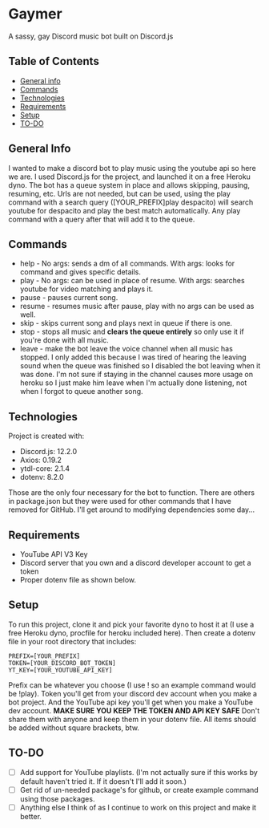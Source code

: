 # Gaymer
A sassy, gay Discord music bot built on Discord.js

## Table of Contents
* [General info](#general-info)
* [Commands](#commands)
* [Technologies](#technologies)
* [Requirements](#requirements)
* [Setup](#setup)
* [TO-DO](#to-do)

## General Info
I wanted to make a discord bot to play music using the youtube api so here we are. I used Discord.js for the project, and launched it on a free Heroku dyno. The bot has a queue system in place and allows skipping, pausing, resuming, etc. Urls are not needed, but can be used, using the play command with a search query ([YOUR_PREFIX]play despacito) will search youtube for despacito and play the best match automatically. Any play command with a query after that will add it to the queue. 

## Commands
* help - No args: sends a dm of all commands. With args: looks for command and gives specific details.
* play - No args: can be used in place of resume. With args: searches youtube for video matching and plays it.
* pause - pauses current song.
* resume - resumes music after pause, play with no args can be used as well.
* skip - skips current song and plays next in queue if there is one.
* stop - stops all music and **clears the queue entirely** so only use it if you're done with all music.
* leave - make the bot leave the voice channel when all music has stopped. I only added this because I was tired of hearing the leaving sound when the queue was finished so I disabled the bot leaving when it was done. I'm not sure if staying in the channel causes more usage on heroku so I just make him leave when I'm actually done listening, not when I forgot to queue another song.

## Technologies
Project is created with:
* Discord.js: 12.2.0
* Axios: 0.19.2
* ytdl-core: 2.1.4
* dotenv: 8.2.0

Those are the only four necessary for the bot to function. There are others in package.json but they were used for other commands that I have removed for GitHub. I'll get around to modifying dependencies some day...

## Requirements
* YouTube API V3 Key
* Discord server that you own and a discord developer account to get a token
* Proper dotenv file as shown below.

## Setup
To run this project, clone it and pick your favorite dyno to host it at (I use a free Heroku dyno, procfile for heroku included here). Then create a dotenv file in your root directory that includes:
```
PREFIX=[YOUR_PREFIX]
TOKEN=[YOUR_DISCORD_BOT_TOKEN]
YT_KEY=[YOUR_YOUTUBE_API_KEY]
```
Prefix can be whatever you choose (I use ! so an example command would be !play). Token you'll get from your discord dev account when you make a bot project. And the YouTube api key you'll get when you make a YouTube dev account. **MAKE SURE YOU KEEP THE TOKEN AND API KEY SAFE** Don't share them with anyone and keep them in your dotenv file. All items should be added without square brackets, btw.

## TO-DO
- [ ] Add support for YouTube playlists. (I'm not actually sure if this works by default haven't tried it. If it doesn't I'll add it soon.)
- [ ] Get rid of un-needed package's for github, or create example command using those packages.
- [ ] Anything else I think of as I continue to work on this project and make it better.

